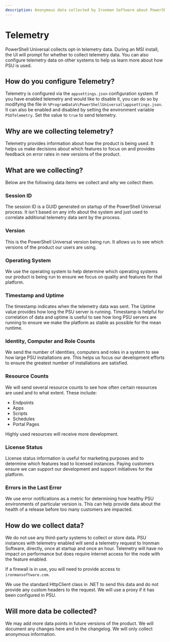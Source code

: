 ```yaml
---
description: Anonymous data collected by Ironman Software about PowerShell Universal.
---
```


# Telemetry

PowerShell Universal collects opt-in telemetry data. During an MSI install, the UI will prompt for whether to collect telemetry data. You can also configure telemetry data on other systems to help us learn more about how PSU is used.&#x20;

## How do you configure Telemetry?

Telemetry is configured via the `appsettings.json` configuration system. If you have enabled telemetry and would like to disable it, you can do so by modifying the file in `%ProgramData%\PowerShellUniversal\appsettings.json`. It can also be enabled and disabled by setting the environment variable `PSUTelemetry`. Set the value to `true` to send telemetry.

## Why are we collecting telemetry?

Telemetry provides information about how the product is being used. It helps us make decisions about which features to focus on and provides feedback on error rates in new versions of the product.&#x20;

## What are we collecting?

Below are the following data items we collect and why we collect them.&#x20;

### Session ID

The session ID is a GUID generated on startup of the PowerShell Universal process. It isn't based on any info about the system and just used to correlate additional telemetry data sent by the process.&#x20;

### Version

This is the PowerShell Universal version being run. It allows us to see which versions of the product our users are using.&#x20;

### Operating System

We use the operating system to help determine which operating systems our product is being run to ensure we focus on quality and features for that platform.&#x20;

### Timestamp and Uptime&#x20;

The timestamp indicates when the telemetry data was sent. The Uptime value provides how long the PSU server is running. Timestamp is helpful for correlation of data and uptime is useful to see how long PSU servers are running to ensure we make the platform as stable as possible for the mean runtime.&#x20;

### Identity, Computer and Role Counts

We send the number of identities, computers and roles in a system to see how large PSU installations are. This helps us focus our development efforts to ensure the greatest number of installations are satisfied.&#x20;

### Resource Counts

We will send several resource counts to see how often certain resources are used and to what extent. These include:&#x20;

* Endpoints
* Apps
* Scripts
* Schedules
* Portal Pages

Highly used resources will receive more development.&#x20;

### License Status

License status information is useful for marketing purposes and to determine which features lead to licensed instances. Paying customers ensure we can support our development and support initiatives for the platform.&#x20;

### Errors in the Last Error

We use error notifications as a metric for determining how healthy PSU environments of particular version is. This can help provide data about the health of a release before too many customers are impacted.&#x20;

## How do we collect data?&#x20;

We do not use any third-party systems to collect or store data. PSU instances with telemetry enabled will send a telemetry request to Ironman Software, directly, once at startup and once an hour. Telemetry will have no impact on performance but does require internet access for the node with the feature enabled.&#x20;

If a firewall is in use, you will need to provide access to `ironmansoftware.com`.&#x20;

We use the standard HttpClient class in .NET to send this data and do not provide any custom headers to the request. We will use a proxy if it has been configured in PSU.&#x20;

## Will more data be collected?&#x20;

We may add more data points in future versions of the product. We will document any changes here and in the changelog. We will only collect anonymous information.

